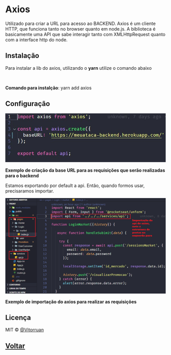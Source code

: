 # Axios

Utilizado para criar a URL para acesso ao BACKEND. Axios é um cliente HTTP, que funciona tanto no browser quanto em node.js. A biblioteca é basicamente uma API que sabe interagir tanto com XMLHttpRequest quanto com a interface http do node.

## Instalação
Para instalar a lib do axios, utilizando o **yarn** utilize o comando abaixo

<br/>

**Comando para instalção**: yarn add axios
<br/>

## Configuração

<img src="https://github.com/vitorruann/MeuAtaca-BackEnd/blob/master/Info/axios/axios.JPG"/>

**Exemplo de criação da base URL para as requisições que serão realizadas para o backend**

Estamos exportando por default a api. Então, quando formos usar, precisaramos importar.

<img src="https://github.com/vitorruann/MeuAtaca-BackEnd/blob/master/Info/axios/importAxios.png"/>

**Exemplo de importação do axios para realizar as requisições**

## Licença
MIT © [@Vitorruan](https://github.com/vitorruann)

## [Voltar](../../README.md)
